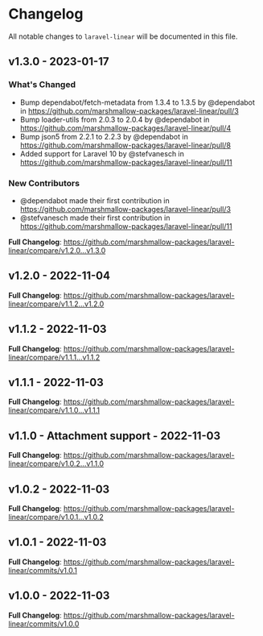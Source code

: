 # Changelog

All notable changes to `laravel-linear` will be documented in this file.

## v1.3.0 - 2023-01-17

### What's Changed

- Bump dependabot/fetch-metadata from 1.3.4 to 1.3.5 by @dependabot in https://github.com/marshmallow-packages/laravel-linear/pull/3
- Bump loader-utils from 2.0.3 to 2.0.4 by @dependabot in https://github.com/marshmallow-packages/laravel-linear/pull/4
- Bump json5 from 2.2.1 to 2.2.3 by @dependabot in https://github.com/marshmallow-packages/laravel-linear/pull/8
- Added support for Laravel 10 by @stefvanesch in https://github.com/marshmallow-packages/laravel-linear/pull/11

### New Contributors

- @dependabot made their first contribution in https://github.com/marshmallow-packages/laravel-linear/pull/3
- @stefvanesch made their first contribution in https://github.com/marshmallow-packages/laravel-linear/pull/11

**Full Changelog**: https://github.com/marshmallow-packages/laravel-linear/compare/v1.2.0...v1.3.0

## v1.2.0 - 2022-11-04

**Full Changelog**: https://github.com/marshmallow-packages/laravel-linear/compare/v1.1.2...v1.2.0

## v1.1.2 - 2022-11-03

**Full Changelog**: https://github.com/marshmallow-packages/laravel-linear/compare/v1.1.1...v1.1.2

## v1.1.1 - 2022-11-03

**Full Changelog**: https://github.com/marshmallow-packages/laravel-linear/compare/v1.1.0...v1.1.1

## v1.1.0 - Attachment support - 2022-11-03

**Full Changelog**: https://github.com/marshmallow-packages/laravel-linear/compare/v1.0.2...v1.1.0

## v1.0.2 - 2022-11-03

**Full Changelog**: https://github.com/marshmallow-packages/laravel-linear/compare/v1.0.1...v1.0.2

## v1.0.1 - 2022-11-03

**Full Changelog**: https://github.com/marshmallow-packages/laravel-linear/commits/v1.0.1

## v1.0.0 - 2022-11-03

**Full Changelog**: https://github.com/marshmallow-packages/laravel-linear/commits/v1.0.0
